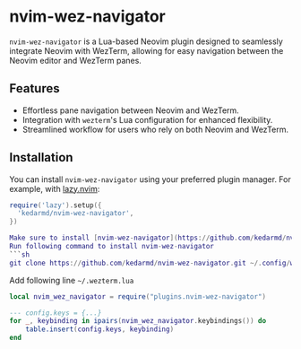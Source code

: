 # nvim-wez-navigator

`nvim-wez-navigator` is a Lua-based Neovim plugin designed to seamlessly integrate Neovim with WezTerm, allowing for easy navigation between the Neovim editor and WezTerm panes.

## Features

- Effortless pane navigation between Neovim and WezTerm.
- Integration with `wezterm`'s Lua configuration for enhanced flexibility.
- Streamlined workflow for users who rely on both Neovim and WezTerm.

## Installation

You can install `nvim-wez-navigator` using your preferred plugin manager. For example, with [lazy.nvim](https://github.com/folke/lazy.nvim):

```lua
require('lazy').setup({
  'kedarmd/nvim-wez-navigator',
})

Make sure to install [nvim-wez-navigator](https://github.com/kedarmd/nvim-wez-navigator) plugin for wezterm.
Run following command to install nvim-wez-navigator
```sh
git clone https://github.com/kedarmd/nvim-wez-navigator.git ~/.config/wezterm/plugins/nvim-wez-navigator/
```
Add following line `~/.wezterm.lua`
```lua
local nvim_wez_navigator = require("plugins.nvim-wez-navigator")

--- config.keys = {...}
for _, keybinding in ipairs(nvim_wez_navigator.keybindings()) do
	table.insert(config.keys, keybinding)
end
```

